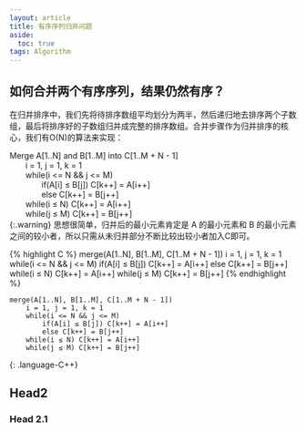 ```yaml
---
layout: article
title: 有序序列归并问题
aside:
  toc: true
tags: Algorithm
---
```


## 如何合并两个有序序列，结果仍然有序？
在归并排序中，我们先将待排序数组平均划分为两半，然后递归地去排序两个子数组，最后将排序好的子数组归并成完整的排序数组。合并步骤作为归并排序的核心，我们有O(N)的算法来实现：

Merge A[1..N] and B[1..M] into C[1..M + N - 1]<br>
&emsp;&emsp;i = 1, j = 1, k = 1<br>
&emsp;&emsp;while(i <= N && j <= M)<br>
&emsp;&emsp;&emsp;&emsp;if(A[i] ≤ B[j]) C[k++] = A[i++] <br>
&emsp;&emsp;&emsp;&emsp;else C[k++] = B[j++]<br>
&emsp;&emsp;while(i ≤ N) C[k++] = A[i++]<br>
&emsp;&emsp;while(j ≤ M) C[k++] = B[j++]<br>
{:.warning}
思想很简单，归并后的最小元素肯定是 A 的最小元素和 B 的最小元素之间的较小者，所以只需从未归并部分不断比较出较小者加入C即可。

{% highlight C %}
merge(A[1..N], B[1..M], C[1..M + N - 1])
    i = 1, j = 1, k = 1
    while(i <= N && j <= M)
        if(A[i] ≤ B[j]) C[k++] = A[i++]
        else C[k++] = B[j++]
    while(i ≤ N) C[k++] = A[i++]
    while(j ≤ M) C[k++] = B[j++]
{% endhighlight %}

```
merge(A[1..N], B[1..M], C[1..M + N - 1])
    i = 1, j = 1, k = 1
    while(i <= N && j <= M)
        if(A[i] ≤ B[j]) C[k++] = A[i++]
        else C[k++] = B[j++]
    while(i ≤ N) C[k++] = A[i++]
    while(j ≤ M) C[k++] = B[j++]
```
{: .language-C++}

## Head2
### Head 2.1
